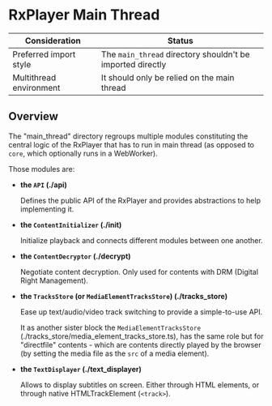 # RxPlayer Main Thread

| Consideration           | Status                                                     |
| ----------------------- | ---------------------------------------------------------- |
| Preferred import style  | The `main_thread` directory shouldn't be imported directly |
| Multithread environment | It should only be relied on the main thread                |

## Overview

The "main_thread" directory regroups multiple modules constituting the central
logic of the RxPlayer that has to run in main thread (as opposed to `core`,
which optionally runs in a WebWorker).

Those modules are:

- **the `API` (./api)**

  Defines the public API of the RxPlayer and provides abstractions to help
  implementing it.

- **the `ContentInitializer` (./init)**

  Initialize playback and connects different modules between one another.

- **the `ContentDecryptor` (./decrypt)**

  Negotiate content decryption.
  Only used for contents with DRM (Digital Right Management).

- **the `TracksStore` (or `MediaElementTracksStore`) (./tracks_store)**

  Ease up text/audio/video track switching to provide a simple-to-use API.

  It as another sister block the `MediaElementTracksStore`
  (./tracks_store/media_element_tracks_store.ts), has the same role but
  for "directfile" contents - which are contents directly played by the
  browser (by setting the media file as the `src` of a media element).

- **the `TextDisplayer` (./text_displayer)**

  Allows to display subtitles on screen. Either through HTML elements, or
  through native HTMLTrackElement (`<track>`).
